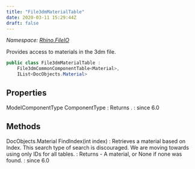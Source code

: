 ```yaml
---
title: "File3dmMaterialTable"
date: 2020-03-11 15:29:44Z
draft: false
---
```


*Namespace: [Rhino.FileIO](../)*

Provides access to materials in the 3dm file.
```cs
public class File3dmMaterialTable :
    File3dmCommonComponentTable<Material>,
    IList<DocObjects.Material>
```
## Properties

ModelComponentType ComponentType
: Returns .
: since 6.0
## Methods

DocObjects.Material FindIndex(int index)
: Retrieves a material based on Index. This search type of search is discouraged.
     We are moving towards using only IDs for all tables.
: Returns - A material, or None if none was found.
: since 6.0
